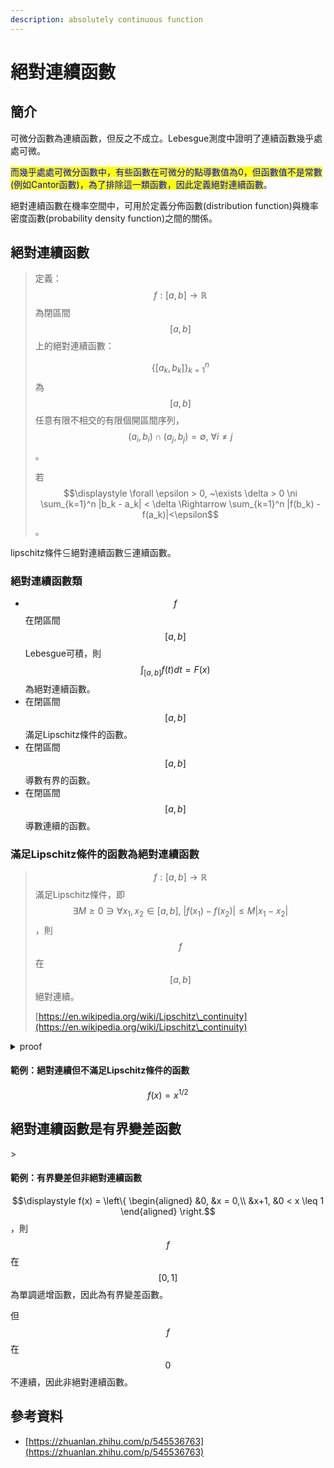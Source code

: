 ```yaml
---
description: absolutely continuous function
---
```


# 絕對連續函數

## 簡介

可微分函數為連續函數，但反之不成立。Lebesgue測度中證明了連續函數幾乎處處可微。

<mark style="color:blue;">而幾乎處處可微分函數中，有些函數在可微分的點導數值為0，但函數值不是常數(例如Cantor函數)，為了排除這一類函數，因此定義絕對連續函數</mark>。

絕對連續函數在機率空間中，可用於定義分佈函數(distribution function)與機率密度函數(probability density function)之間的關係。

## 絕對連續函數

> 定義：$$f: [a,b] \rightarrow \mathbb{R}$$為閉區間$$[a,b]$$上的絕對連續函數：
>
> $$\{[a_k, b_k]\}_{k=1}^n$$為$$[a,b]$$任意有限不相交的有限個開區間序列，$$(a_i, b_i) \cap (a_j, b_j )=\emptyset, ~\forall i \neq j$$。
>
> 若$$\displaystyle \forall \epsilon > 0, ~\exists \delta > 0 \ni \sum_{k=1}^n |b_k - a_k| < \delta \Rightarrow \sum_{k=1}^n |f(b_k) - f(a_k)|<\epsilon$$。

lipschitz條件⊆絕對連續函數⊆連續函數。

### 絕對連續函數類

* $$f$$在閉區間$$[a,b]$$ Lebesgue可積，則$$\displaystyle \int_{[a,b]} f(t)dt= F(x)$$為絕對連續函數。
* 在閉區間$$[a,b]$$滿足Lipschitz條件的函數。
* 在閉區間$$[a,b]$$導數有界的函數。
* 在閉區間$$[a,b]$$導數連續的函數。

### 滿足Lipschitz條件的函數為絕對連續函數

> $$f: [a,b] \rightarrow \mathbb{R}$$滿足Lipschitz條件，即$$\exists M \geq 0 \ni \forall x_1, x_2 \in [a,b], ~ |f(x_1) - f(x_2)| \leq M |x_1 - x_2|$$，則$$f$$在$$[a,b]$$絕對連續。
>
> [https://en.wikipedia.org/wiki/Lipschitz\_continuity](https://en.wikipedia.org/wiki/Lipschitz\_continuity)

<details>

<summary>proof</summary>

取$$[a,b]$$中任意有限個不相交的開區間$$(a_i, b_i), ~i=1,2,\dots, n$$。

由Lipschitz條件得$$\exists m_i \geq 0 \ni |f(a_i) - f(b_i)| \leq m_i|a_i - b_i|, ~ i=1,2,\dots, n$$

因此$$\forall \epsilon > 0$$ 取$$\delta = \frac{\epsilon}{\max(m_1, \dots, m_n)}$$，只要$$\sum_{i=1}^n |a_i -b_i| < \delta$$，

可得$$\sum_{i=1}^n |f(a_i - f(b_i)| \leq sum_{i=1}^m  |a_i - b_i| \leq \max(m_1, \dots ,m_n) \cdot \delta \leq \epsilon$$&#x20;

(QED)

</details>

#### 範例：絕對連續但不滿足Lipschitz條件的函數

$$f(x) = x^{1/2}$$

## 絕對連續函數是有界變差函數

\>

#### 範例：有界變差但非絕對連續函數

$$\displaystyle f(x) = \left\{ \begin{aligned} &0, &x = 0,\\ &x+1, &0 < x \leq 1 \end{aligned}  \right.$$，則$$f$$在$$[0,1]$$為單調遞增函數，因此為有界變差函數。

但$$f$$在$$0$$不連續，因此非絕對連續函數。

## 參考資料

* [https://zhuanlan.zhihu.com/p/545536763](https://zhuanlan.zhihu.com/p/545536763)
